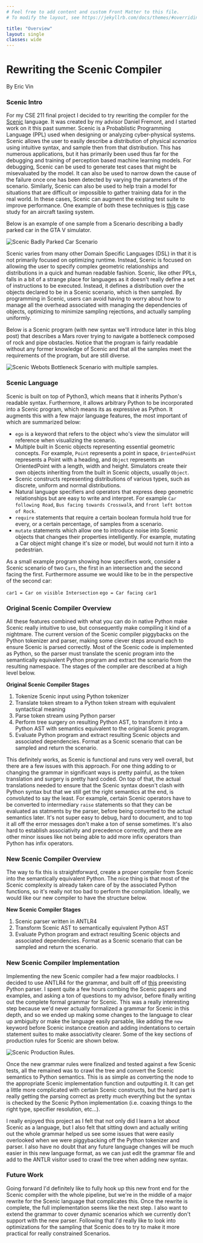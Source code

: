 ```yaml
---
# Feel free to add content and custom Front Matter to this file.
# To modify the layout, see https://jekyllrb.com/docs/themes/#overriding-theme-defaults

title: "Overview"
layout: single
classes: wide
---
```


# Rewriting the Scenic Compiler
By Eric Vin

### Scenic Intro
For my CSE 211 final project I decided to try rewriting the compiler for the [Scenic](https://github.com/BerkeleyLearnVerify/Scenic "Scenic") language. It was created by my advisor Daniel Fremont, and I started work on it this past summer. Scenic is a Probablistic Programming Language (PPL) used when designing or analyzing cyber-physical systems. Scenic allows the user to easily describe a distribution of physical *scenarios* using intuitive syntax, and sample then from that distribution. This has numerous applications, but it has primarily been used thus far for the debugging and training of perception based machine learning models. For debugging, Scenic can be used to generate test cases that might be misevaluated by the model. It can also be used to narrow down the cause of the failure once one has been detected by varying the parameters of the scenario. Similarly, Scenic can also be used to help train a model for situations that are difficult or impossible to gather training data for in the real world. In these cases, Scenic can augment the existing test suite to improve performance. One example of both these techniques is [this](https://arxiv.org/abs/2005.07173 "this") case study for an aircraft taxiing system. 

Below is an example of one sample from a Scenario describing a badly parked car in the GTA V simulator.

![Scenic Badly Parked Car Scenario](ScenicGTABadlyParkedCar.png)

Scenic varies from many other Domain Specific Languages (DSL) in that it is not primarily focused on optimizing runtime. Instead, Scenic is focused on allowing the user to specify complex geometric relationships and distributions in a quick and human readable fashion. Scenic, like other PPLs, falls in a bit of a strange place for languages as it doesn't really define a set of instructions to be executed. Instead, it defines a distribution over the objects declared to be in a Scenic scenario, which is then sampled. By programming in Scenic, users can avoid having to worry about how to manage all the overhead associated with managing the dependencies of objects, optimizing to minimize sampling rejections, and actually sampling uniformly.

Below is a Scenic program (with new syntax we'll introduce later in this blog post) that describes a Mars rover trying to navigate a bottleneck composed of rock and pipe obstacles. Notice that the program is fairly readable without any former knowledge of Scenic and that all the samples meet the requirements of the program, but are still diverse.

![Scenic Webots Bottleneck Scenario with multiple samples.](ScenicWebotsBottleneck.png)

### Scenic Language

Scenic is built on top of Python3, which means that it inherits Python's readable syntax. Furthermore, it allows arbitrary Python to be incorporated into a Scenic program, which means its as expressive as Python. It augments this with a few major language features, the most important of which are summarized below:
- `ego` is a keyword that refers to the object who's view the simulator will reference when visualizing the scenario.
- Multiple built in Scenic objects representing essential geometric concepts. For example, `Point` represents a point in space, `OrientedPoint` represents a Point with a heading, and `Object` represents an OrientedPoint with a length, width and height. Simulators create their own objects inheriting from the built in Scenic objects, usually `Object`.
- Scenic constructs representing distributions of various types, such as discrete, uniform and normal distributions.
- Natural language specifiers and operators that express deep geometric relationships but are easy to write and interpret. For example `Car following Road`, `Bus facing towards Crosswalk`, and `front left bottom of Rock`.
- `require` statements that require a certain boolean formula hold true for every, or a certain percentage, of samples from a scenario.
- `mutate` statements which allow one to introduce noise into Scenic objects that changes their properties intelligently. For example, mutating a Car object might change it's size or model, but would not turn it into a pedestrian.

As a small example program showing how specifiers work, consider a Scenic scenario of two `Cars`, the first in an intersection and the second facing the first. Furthermore assume we would like to be in the perspective of the second car:

`car1 = Car on visible Intersection`
`ego = Car facing car1`

### Original Scenic Compiler Overview

All these features combined with what you can do in native Python make Scenic really intuitive to use, but consequently make compiling it kind of a nightmare. The current version of the Scenic compiler piggybacks on the Python tokenizer and parser, making some clever steps around each to ensure Scenic is parsed correctly. Most of the Scenic code is implemented as Python, so the parser must translate the scenic program into the semantically equivalent Python program and extract the scenario from the resulting namespace. The stages of the compiler are described at a high level below.

**Original Scenic Compiler Stages**
1. Tokenize Scenic input using Python tokenizer
2. Translate token stream to a Python token stream with equivalent syntactical meaning
3. Parse token stream using Python parser
4. Perform tree surgery on resulting Python AST, to transform it into a Python AST with semantics equivalent to the original Scenic program.
5. Evaluate Python program and extract resulting Scenic objects and associated dependencies. Format as a Scenic scenario that can be sampled and return the scenario.

This definitely works, as Scenic is functional and runs very well overall, but there are a few issues with this approach. For one thing adding to or changing the grammar in significant ways is pretty painful, as the token translation and surgery is pretty hard coded. On top of that, the actual translations needed to ensure that the Scenic syntax doesn't clash with Python syntax but that we still get the right semantics at the end, is convoluted to say the least. For example, certain Scenic operators have to be converted to intermediary `raise` statements so that they can be evaluated as statments by the parser, before being converted to the actual semantics later. It's not super easy to debug, hard to document, and to top it all off the error messages don't make a ton of sense sometimes. It's also hard to establish associativity and precedence correctly, and there are other minor issues like not being able to add more infix operators than Python has infix operators. 

### New Scenic Compiler Overview

The way to fix this is straightforward, create a proper compiler from Scenic into the semantically equivalent Python. The nice thing is that most of the Scenic complexity is already taken care of by the associated Python functions, so it's really not too bad to perform the compilation. Ideally, we would like our new compiler to have the structure below.

**New Scenic Compiler Stages**
1. Scenic parser written in ANTLR4
2. Transform Scenic AST to semantically equivalent Python AST
5. Evaluate Python program and extract resulting Scenic objects and associated dependencies. Format as a Scenic scenario that can be sampled and return the scenario.

### New Scenic Compiler Implementation

Implementing the new Scenic compiler had a few major roadblocks. I decided to use ANTLR4 for the grammar, and built off of [this](https://github.com/antlr/grammars-v4/tree/master/python/python3-py "this") preexisting Python parser. I spent quite a few hours combing the Scenic papers and examples, and asking a ton of questions to my advisor, before finally writing out the complete formal grammar for Scenic. This was a really interesting step because we'd never actually formalized a grammar for Scenic in this depth, and so we ended up making some changes to the language to clear up ambiguity or make the language easily parsable, like adding the `new` keyword before Scenic instance creation and adding indentations to certain statement suites to make associativity clearer. Some of the key sections of production rules for Scenic are shown below.

![Scenic Production Rules.](ScenicProductionRules.png)

Once the new grammar rules were finalized and tested against a few Scenic tests, all the remained was to crawl the tree and convert the Scenic semantics to Python semantics. This is as simple as converting the node to the appropriate Scenic implementation function and outputting it. It can get a little more complicated with certain Scenic constructs, but the hard part is really getting the parsing correct as pretty much everything but the syntax is checked by the Scenic Python implementation (i.e. coaxing things to the right type, specifier resolution, etc...).

I really enjoyed this project as I felt that not only did I learn a lot about Scenic as a language, but I also felt that sitting down and actually writing out the whole grammar helped us see some issues that were easily overlooked when we were piggybacking off the Python tokenizer and parser. I also have no doubt that any future language changes will be much easier in this new language format, as we can just edit the grammar file and add to the ANTLR visitor used to crawl the tree when adding new syntax.

### Future Work
Going forward I'd definitely like to fully hook up this new front end for the Scenic compiler with the whole pipeline, but we're in the middle of a major rewrite for the Scenic language that complicates this. Once the rewrite is complete, the full implementation seems like the next step. I also want to extend the grammar to cover dynamic scenarios which we currently don't support with the new parser. Following that I'd really like to look into optimizations for the sampling that Scenic does to try to make it more practical for really constrained Scenarios.
